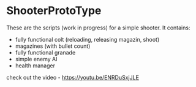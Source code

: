 # ShooterProtoType

These are the scripts (work in progress) for a simple shooter.
It contains:
 - fully functional colt (reloading, releasing magazin, shoot)
 - magazines (with bullet count)
 - fully functional granade
 - simple enemy AI
 - health manager
 

check out the video - https://youtu.be/ENRDuSxjJLE
